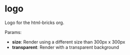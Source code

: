# logo
Logo for the html-bricks org.

Params:

* **size**: Render using a different size than 300px x 300px
* **transparent**: Render with a transparent background
